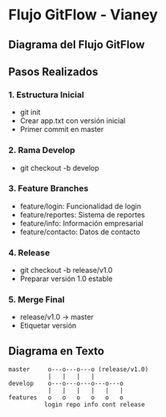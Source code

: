 # Flujo GitFlow - Vianey

## Diagrama del Flujo GitFlow

## Pasos Realizados

### 1. Estructura Inicial
- git init
- Crear app.txt con versión inicial
- Primer commit en master

### 2. Rama Develop
- git checkout -b develop
### 3. Feature Branches
- feature/login: Funcionalidad de login
- feature/reportes: Sistema de reportes
- feature/info: Información empresarial
- feature/contacto: Datos de contacto

### 4. Release
- git checkout -b release/v1.0
- Preparar versión 1.0 estable

### 5. Merge Final
- release/v1.0 → master
- Etiquetar versión
## Diagrama en Texto
```
master     o---o---o---o (release/v1.0)
           |   |   |   |
develop    o---o---o---o---o---o
           |   |   |   |   |   |
features   o   o   o   o   o   o
          login repo info cont release
```
